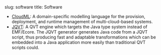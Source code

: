 slug: software
title: Software


- [CloudML](http://cloudml.org): A domain-specific modelling language for the provision, deployment, and runtime management of multi-cloud-based systems.
- [JQVT](http://sourceforge.net/projects/jqvt/): A QVT engine which targets the Java type system instead of EMF/Ecore. The JQVT generator generates Java code from a JQVT script, thus producing fast and adaptable transformations which can be embedded into a Java application more easily than traditional QVT scripts could.




